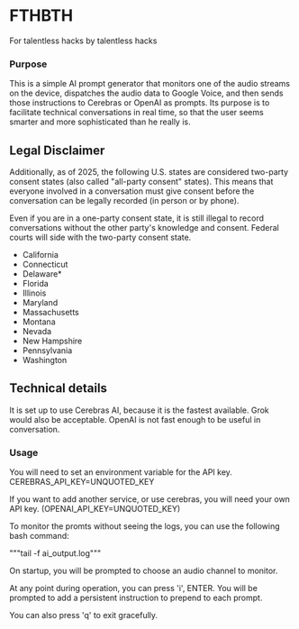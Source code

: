 # FTHBTH
For talentless hacks by talentless hacks
### Purpose
This is a simple AI prompt generator that monitors one of the audio streams on the device, dispatches the audio data to Google Voice, and then sends those instructions to Cerebras or OpenAI as prompts.
Its purpose is to facilitate technical conversations in real time, so that the user seems smarter and more sophisticated than he really is.

## Legal Disclaimer
Additionally, as of 2025, the following U.S. states are considered two-party consent states (also called "all-party consent" states). This means that everyone involved in a conversation must give consent before the conversation can be legally recorded (in person or by phone).

Even if you are in a one-party consent state, it is still illegal to record conversations without the other party's knowledge and consent. Federal courts will side with the two-party consent state.
- California
- Connecticut
- Delaware*
- Florida
- Illinois
- Maryland
- Massachusetts
- Montana
- Nevada
- New Hampshire
- Pennsylvania
- Washington

## Technical details
It is set up to use Cerebras AI, because it is the fastest available. Grok would also be acceptable. OpenAI is not fast enough to be useful in conversation.

### Usage

You will need to set an environment variable for the API key.
CEREBRAS_API_KEY=UNQUOTED_KEY

If you want to add another service, or use cerebras, you will need your own API key.
(OPENAI_API_KEY=UNQUOTED_KEY)

To monitor the promts without seeing the logs, you can use the following bash command:

"""tail -f ai_output.log"""

On startup, you will be prompted to choose an audio channel to monitor.

At any point during operation, you can press 'i', ENTER. You will be prompted to add a persistent instruction to prepend to each prompt.

You can also press 'q' to exit gracefully.
